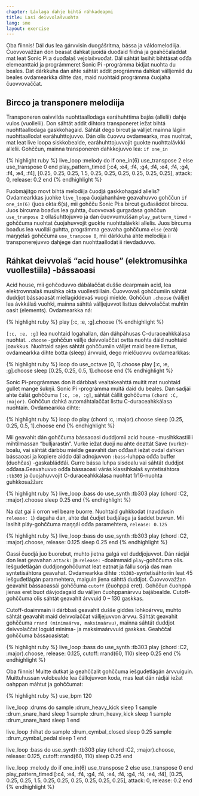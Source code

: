 ```yaml
---
chapter: Lávlaga dahje bihtá ráhkadeapmi
title: Lasi deivvolašvuohta
lang: sme
layout: exercise
---
```


Oba fiinnis! Dál dus lea gárvvisin duogášritma, bássa ja váldomelodiija. Čuovvovažžan don beasat dahkat juoidá duođaid fiidná ja geahččaladdat mat leat Sonic Pi:a duođalaš vejolašvuođat. Dál sáhtát lasihit bihttásat ođđa  elemeanttaid ja prográmmeret Sonic Pi -prográmma  bidjat nuohta du beales. Dat dárkkuha dan ahte sáhtát addit prográmma dahkat  válljemiid du beales ovdamearkka dihte das, maid nuohtaid prográmma čuojaha čuovvovaččat. 

## Bircco ja transponere melodiija

Transponeren oaivvilda nuohttaallodaga earáhuhttima bajás (allelii) dahje vulos (vuollelii). Don sáhtát addit dihtora transponeret  iežat bihtá nuohttaallodaga gaskkohagaid. Sáhtát dego bircut ja válljet mainna lágiin nuohttaallodat earáhuhttojuvvo. Dán olis čuovvu ovdamearka, mas nuohtat, mat leat live loopa siskkobealde, earáhuhttojuvvojit guokte nuohttalávkki allelii. Gohččun, mainna transponeren dahkkojuvvo lea: `if one_in` 

{% highlight ruby %}
live_loop :melody do
  if one_in(6)
    use_transpose 2
  else
    use_transpose 0
  end
  play_pattern_timed [:c4, :e4, :f4, :g4, :f4, :e4, :f4, :g4, :f4, :e4, :f4], [0.25, 0.25, 0.25, 1.5, 0.25, 0.25, 0.25, 0.25, 0.25, 0.25], attack: 0, release: 0.2
end
{% endhighlight %}

Fuobmájitgo movt bihtá melodiija čuodjá gaskkohagaid allelis? Ovdamearkkas juohke `live_loop`a čuojahanháve geavahuvvo gohččun `if one_in(6)` (juos okta:6(s), mii gohčču Sonic Pi:a bircut guđasiiddot birccu. Juos bircuma boađus lea guhtta, čuovvovaš gurgadasa gohččun `use_tranpose 2` ollašuhttojuvvo ja dan čuovvumuššan `play_pattern_timed` -gohččuma nuohtat čuojahuvvojit guokte nuohttalávkki allelis. Juos bircuma boađus lea vuollái guhtta, prográmma geavaha gohččuma `else` (eará) maŋŋelaš gohččuma `use_tranpose 0`, mii dárkkuha ahte melodiija ii transponerejuvvo dahjege dan nuohttaallodat ii rievdaduvvo.

## Ráhkat deivvolaš “acid house” (elektromusihka vuollestiila) -bássaoasi

Acid house, mii gohčoduvvo dábálaččat dušše dearpmain acid, lea elektrovnnalaš musihka okta vuollestiillain. Čuovvovaš gohččumiin sáhtát duddjot bássaoasát miellagiddevaš vuogi mielde. Gohččun `.choose` (vállje) lea ávkkálaš vuohki, mainna sáhttá válljejuvvot listtus deivvolaččat muhtin oasit (elements). Ovdamearkka ná:

{% highlight ruby %}
play [:c, :e, :g].choose
{% endhighlight %}

`[:c, :e, :g]` lea nuohtaid logahallan, dán dáhpáhusas C-duraceahkkálasa nuohtat. `.choose` -gohččun vállje deivvolaččat ovtta nuohta dáid nuohtaid joavkkus. Nuohtaid sajes sáhtát gohččumiin válljet maid beare listtus, ovdamearkka dihte botta (sleep) árvvuid, dego mielčuovvu ovdamearkkas:

{% highlight ruby %}
loop do
  use_octave [0, 1].choose
  play [:c, :e, :g].choose
  sleep [0.25, 0.25, 0.5, 1].choose
end
{% endhighlight %}

Sonic Pi-prográmmas don it dárbbaš vealtakeahttá muitit mat nuohtaid gullet mange šukŋii. Sonic Pi -prográmma muitá daid du beales. Dan sadjái ahte čálát gohččuma `[:c, :e, :g]`, sáhtát čállit gohččuma `(chord :C, :major)`. Gohččun dahká automáhtalaččat listtu C-duraceahkkálasa nuohtain. Ovdamearkka dihte:

{% highlight ruby %}
loop do
  play (chord :c, :major).choose
  sleep [0.25, 0.25, 0.5, 1].choose
end
{% endhighlight %}

Mii geavahit dán gohččuma bássaoasi duddjomii acid house -musihkkastiilii mihtilmassan “bulljarastin”. Vurke iežat duoji nu ahte deattát Save (vurke)-boalu, vai sáhtát dárbbu mielde geavahit dan ođđasit iežat ovdal dahkan bássaoasi ja kopiere aiddo dál adnojuvvon `:bass`-luhppa ođđa buffer (duohčas) -gaskabláđđái. Gurre bássa luhpa sisdoalu vai sáhtát duddjot ođđasa.Geavahuvvo ođđa bássaoasi várás klassihkalaš syntetisáhtora `:tb303` ja čuojahuvvojit C-duraceahkkálasa nuohtat 1/16-nuohta guhkkosažžan: 

{% highlight ruby %}
live_loop :bass do
  use_synth :tb303
  play (chord :C2, :major).choose
  sleep 0.25
end
{% endhighlight %}

Na dat gai ii orron vel beare buorre. Nuohtaid guhkkodat (navddusin `release: 1`) dagaha dan, ahte dat čudjet badjálaga ja šaddet buvrun. Mii lasihit pláy-gohččuma maŋŋái ođđa paramehtera, `release: 0.125` 

{% highlight ruby %}
live_loop :bass do
  use_synth :tb303
  play (chord :C2, :major).choose, release: 0.125
  sleep 0.25
end
{% endhighlight %}

Oassi čuodjá juo buorebut, muhto jietna galgá vel duddjojuvvot. Dán rádjái don leat geavahan `attack:` ja `release:` -doaimmaid `play`-gohččuma olis. Iešguđetlágán duddjongohččumat leat eatnaŧ ja fállu sorjá das man syntetisáhtora geavahat. Ovdamearkka dihte `:tb303`-syntetisáhtoriin leat 45 iešguđetlágán paramehtera, maiguin jiena sáhttá duddjot. Čuovvovažžan geavahit bássaoassái gohččuma `cutoff` (čuohppá eret). Gohččun čuohppá jienas eret buot dávjodagaid du válljen čuohppanárvvu bajábealde. Cutoff-gohččuma olis sáhtát geavahit árvvuid 0 – 130 gaskkas.

Cutoff-doaimmain ii dárbbaš geavahit dušše giddes lohkoárvvu, muhto sáhtát geavahit maid deivvolaččat válljejuvvon árvvu. Sáhtát geavahit gohččuma `rrand (minimaárvu, maksimaárvu)`, mainna sáhtát duddjot deivvolaččat loguid minima- ja maksimaárvvuid gaskkas. Geahččal gohččuma bássaoasistat:

{% highlight ruby %}
live_loop :bass do
  use_synth :tb303
  play (chord :C2, :major).choose, release: 0.125, cutoff: rrand(60, 110)
  sleep 0.25
end
{% endhighlight %}

Oba fiinnis! Muitte dutkat ja geahččalit gohččuma iešguđetlágán árvvuiguin. Muittuhussan vulobealde lea čállojuvvon koda, mas  leat dán rádjái iežat oahppan máhtut ja gohččumat:

{% highlight ruby %}
use_bpm 120

live_loop :drums do
  sample :drum_heavy_kick
  sleep 1
  sample :drum_snare_hard
  sleep 1
  sample :drum_heavy_kick
  sleep 1
  sample :drum_snare_hard
  sleep 1
end

live_loop :hihat do
  sample :drum_cymbal_closed
  sleep 0.25
  sample :drum_cymbal_pedal
  sleep 1
end

live_loop :bass do
  use_synth :tb303
  play (chord :C2, :major).choose, release: 0.125, cutoff: rrand(60, 110)
  sleep 0.25
end


live_loop :melody do
  if one_in(6)
    use_transpose 2
  else
    use_transpose 0
  end
  play_pattern_timed [:c4, :e4, :f4, :g4, :f4, :e4, :f4, :g4, :f4, :e4, :f4], [0.25, 0.25, 0.25, 1.5, 0.25, 0.25, 0.25, 0.25, 0.25, 0.25], attack: 0, release: 0.2
end
{% endhighlight %}
